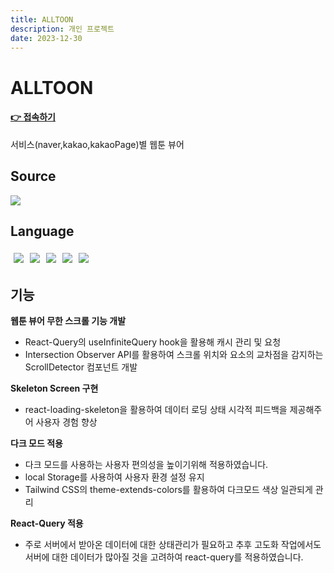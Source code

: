 ```yaml
---
title: ALLTOON
description: 개인 프로젝트
date: 2023-12-30
---
```

# ALLTOON

#### [👉 접속하기](https://kn-front.github.io/Alltoon/) 
서비스(naver,kakao,kakaoPage)별 웹툰 뷰어

## Source
<div style= "display: inline-flex;">
<a href="https://github.com/kwonyongjun1/webtoon"><img src="https://img.shields.io/badge/GitHub-181717?style=flat&logo=GitHub&logoColor=white&link=https://github.com/kwonyongjun1/commit-message"/></a>
</div>

## Language
<div style= "display: inline-flex">
  <img style="padding: 5px" src="https://img.shields.io/badge/React-61DAFB?style=flat&logo=React&logoColor=black "/>
  <img style="padding: 5px" src="https://img.shields.io/badge/TypeScript-3178C6?style=flat&logo=TypeScript&logoColor=white"/>
  <img style="padding: 5px" src = "https://img.shields.io/badge/recoil-3578E5?style=flat&logo=recoil&logoColor=white"/> 
  <img style="padding: 5px" src = "https://img.shields.io/badge/reactquery-FF4154?style=flat&logo=reactquery&logoColor=white"/> 
  <img style="padding: 5px" src = "https://img.shields.io/badge/tailwindcss-06B6D4?style=flat&logo=tailwindcss&logoColor=white"/>
</div>


## 기능

**웹툰 뷰어 무한 스크롤 기능 개발**
- React-Query의 useInfiniteQuery hook을 활용해 캐시 관리 및 요청
- Intersection Observer API를 활용하여 스크롤 위치와 요소의 교차점을 감지하는 ScrollDetector 컴포넌트 개발 

**Skeleton Screen 구현**
- react-loading-skeleton을 활용하여 데이터 로딩 상태 시각적 피드백을 제공해주어 사용자 경험 향상

**다크 모드 적용**
- 다크 모드를 사용하는 사용자 편의성을 높이기위해 적용하였습니다.  
- local Storage를 사용하여 사용자 환경 설정 유지
- Tailwind CSS의 theme-extends-colors를 활용하여 다크모드 색상 일관되게 관리

**React-Query 적용**
- 주로 서버에서 받아온 데이터에 대한 상태관리가 필요하고 추후 고도화 작업에서도 서버에 대한 데이터가 많아질 것을 고려하여 react-query를 적용하였습니다. 
